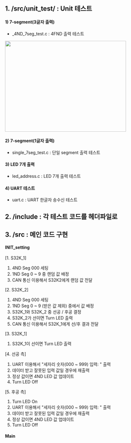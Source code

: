 ## 1. /src/unit_test/ : Unit 테스트
#### 1) 7-segment(3글자 출력)
- _4ND_7seg_test.c : 4FND 출력 테스트
<img src="https://user-images.githubusercontent.com/60434800/154794185-8f5fc3ca-4b00-4517-acb9-4a86066f878c.png" width="400" height="300">


#### 2) 7-segment(1글자 출력)
- single_7seg_test.c : 단일 segment 출력 테스트

#### 3) LED 7개 출력
- led_address.c : LED 7개 출력 테스트

#### 4) UART 테스트
- uart.c : UART 한글자 송수신 테스트

## 2. /include : 각 테스트 코드를 헤더파일로 

## 3. /src : 메인 코드 구현
#### INIT_setting
[1. S32K_1]
  1) 4ND Seg 000 세팅
  2) 1ND Seg 0 ~ 9 중 랜덤 값 배정
  3) CAN 통신 이용해서 S32K2에게 랜덤 값 전달

[2. S32K_2]
1) 4ND Seg 000 세팅
2) 1ND Seg 0 ~ 9 (받은 값 제외) 중에서 값 배정
3) S32K_1와 S32K_2 중 선공 / 후공 결정
4) S32K_2가 선이면 Turn LED 출력
5) CAN 통신 이용해서 S32K_1에게 선/후 결과 전달 

[3. S32K_1]
1) S32K_1이 선이면 Turn LED 출력

[4. 선공 측]
1) UART 이용해서 "세자리 숫자(000 ~ 999) 입력: " 출력
2) 데이터 받고 잘못된 입력 값일 경우에 재출력
3) 정상 값이면 4ND LED 값 업데이트
4) Turn LED Off

[5. 후공 측]
1) Turn LED On
2) UART 이용해서 "세자리 숫자(000 ~ 999) 입력: " 출력
3) 데이터 받고 잘못된 입력 값일 경우에 재출력
4) 정상 값이면 4ND LED 값 업데이트
5) Turn LED Off

#### Main
